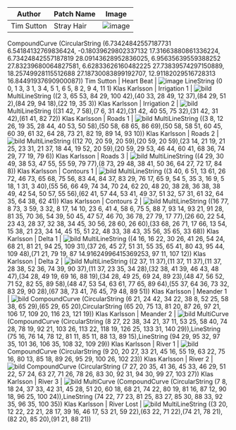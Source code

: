 Author | Patch Name | Image
-------|------------|---------
Tim Sutton | Stray Hair | ![image](https://user-images.githubusercontent.com/178003/80546285-2a490f00-89ad-11ea-972b-2913723bc9ff.png)
CompoundCurve (CircularString (6.73424842557187731 6.54184132769836424, -0.18039629802337132 17.31663880861336224, 6.73424842557187819 28.09143628952836025, 6.95635639559388252 27.83239680064827581, 6.62833626160482225 27.73839574297150889, 18.25749928115512688 27.18730083899192707, 12.91182029516728313 16.84491937690900087))
Tim Sutton | Heart Beat | ![image](https://user-images.githubusercontent.com/178003/80595951-759b0600-8a1d-11ea-9d74-0c611d8d954a.png)
LineString (0 0, 1 3, 3 1, 3 4, 5 1, 6 5, 8 2, 9 4, 11 1)
Klas Karlsson | Irrigation 1 | ![bild](https://user-images.githubusercontent.com/6375959/80702358-3b933800-8ae1-11ea-9326-f8802dc7aced.png)
MultiLineString ((2 3, 65 53, 84 29, 100 42),(40 33, 28 49, 12 37),(84 29, 51 2),(84 29, 94 18),(22 19, 35 3))
Klas Karlsson | Irrigation 2 | ![bild](https://user-images.githubusercontent.com/6375959/80620563-73996d00-8a46-11ea-917e-2a19ed9c2bad.png)
MultiLineString ((31 42, 7 58),(7 6, 31 42),(31 42, 40 55, 75 32),(31 42, 31 42),(61 41, 82 72))
Klas Karlsson | Roads 1 | ![bild](https://user-images.githubusercontent.com/6375959/80621703-f40c9d80-8a47-11ea-8a4e-8ff5ecd085ab.png)
MultiLineString ((3 8, 12 26, 19 35, 28 44, 40 53, 50 58),(50 58, 68 65, 86 69),(50 58, 58 51, 60 45, 60 39, 61 32, 64 28, 73 21, 82 19, 89 14, 93 10))
Klas Karlsson | Roads 2 | ![bild](https://user-images.githubusercontent.com/6375959/80621753-0981c780-8a48-11ea-8c1b-7c63ec5ef6d8.png)
MultiLineString ((12 70, 20 59, 20 59),(20 59, 20 59),(23 14, 21 19, 21 25, 23 31, 21 37, 18 44, 19 52, 20 59),(20 59, 29 53, 46 44, 60 41, 68 36, 74 29, 77 19, 79 6))
Klas Karlsson | Roads 3 | ![bild](https://user-images.githubusercontent.com/6375959/80621798-1d2d2e00-8a48-11ea-934c-e48970590690.png)
MultiLineString ((4 29, 30 49, 38 53, 47 55, 55 59, 79 77),(8 73, 29 48, 38 41, 50 36, 64 27, 72 17, 84 8))
Klas Karlsson | Contours 1 | ![bild](https://user-images.githubusercontent.com/6375959/80694156-64f99700-8ad4-11ea-83a5-3f7e52ce6eb9.png)
MultiLineString ((3 40, 6 51, 13 61, 26 72, 46 73, 65 68, 75 56, 83 44, 84 37, 83 29, 76 17, 65 9, 54 5, 35 3, 16 9, 5 18, 1 31, 3 40),(55 56, 66 49, 74 34, 70 24, 62 20, 48 20, 38 28, 36 38, 38 49, 42 54, 50 57, 55 56),(62 41, 57 44, 53 41, 49 37, 51 32, 57 31, 61 32, 64 35, 64 38, 62 41))
Klas Karlsson | Contours 2 | ![bild](https://user-images.githubusercontent.com/6375959/80694215-7a6ec100-8ad4-11ea-83ad-495b22a26ac7.png)
MultiLineString ((16 77, 8 73, 3 59, 3 32, 8 17, 14 10, 23 6, 41 4, 58 6, 75 5, 88 7, 93 14, 93 21, 91 28, 81 35, 70 36, 54 39, 50 45, 47 57, 46 70, 36 78, 27 79, 17 77),(26 60, 22 54, 23 43, 28 37, 32 38, 34 45, 30 56, 28 60, 26 60),(33 68, 26 71, 17 66, 13 54, 15 38, 21 23, 34 14, 45 15, 51 22, 48 33, 38 43, 35 56, 35 65, 33 68))
Klas Karlsson | Delta 1 | ![bild](https://user-images.githubusercontent.com/6375959/80702096-cde70c00-8ae0-11ea-85ea-ba9811338119.png)
MultiLineString ((4 16, 16 22, 30 26, 41 26, 54 24, 68 21, 81 21, 94 25, 109 31),(37 26, 45 27, 51 31, 55 35, 65 41, 80 43, 95 44, 109 48),(71 21, 79 19, 87 14.91624996415369253, 97 11, 107 12))
Klas Karlsson | Delta 2 | ![bild](https://user-images.githubusercontent.com/6375959/80702221-01299b00-8ae1-11ea-95ab-6f73a0f3dabc.png)
MultiLineString ((2 37, 11 37),(11 37, 11 37),(11 37, 28 38, 52 36, 74 39, 90 37),(11 37, 23 35, 34 28),(32 38, 41 39, 46 43, 48 47),(34 28, 49 19, 69 16, 88 19),(34 28, 49 25, 69 24, 89 23),(48 47, 56 52, 71 52, 82 55, 89 58),(48 47, 53 54, 63 61, 77 65, 89 64),(55 37, 64 36, 73 32, 83 29, 90 28),(67 38, 73 41, 76 45, 79 48, 89 51))
Klas Karlsson | Meander 1 | ![bild](https://user-images.githubusercontent.com/6375959/80702472-68dfe600-8ae1-11ea-8b05-a3a92b645377.png)
CompoundCurve (CircularString (6 21, 24 42, 34 22, 38 8, 52 25, 58 38, 65 29),(65 29, 65 20),CircularString (65 20, 75 13, 81 20, 87 26, 97 21, 106 17, 109 20, 116 23, 121 19))
Klas Karlsson | Meander 2 | ![bild](https://user-images.githubusercontent.com/6375959/80702512-7f863d00-8ae1-11ea-8a4f-3931cf9b4eca.png)
MultiCurve (CompoundCurve (CircularString (8 27, 22 38, 34 21, 37 11, 53 25, 58 40, 74 28, 78 19, 92 21, 103 26, 113 22, 118 19, 126 25, 133 31, 140 29)),LineString (75 16, 76 14, 78 12, 81 11, 85 11, 88 13, 89 15),LineString (94 29, 95 32, 97 35, 101 36, 106 35, 108 32, 109 29))
Klas Karlsson | River 1 | ![bild](https://user-images.githubusercontent.com/6375959/80805282-e544f880-8bb7-11ea-838d-97da297c2868.png)
CompoundCurve (CircularString (9 20, 20 27, 33 21, 45 16, 55 19, 63 22, 75 16, 80 13, 85 18, 89 26, 95 29, 100 26, 102 23))
Klas Karlsson | River 2 | ![bild](https://user-images.githubusercontent.com/6375959/80805320-03aaf400-8bb8-11ea-81ee-14c7fc570248.png)
CompoundCurve (CircularString (7 27, 20 35, 41 36, 45 33, 46 29, 51 22, 57 24, 63 27, 71 26, 78 26, 83 30, 92 31, 94 30, 99 27, 103 27))
Klas Karlsson | River 3 | ![bild](https://user-images.githubusercontent.com/6375959/80805373-25a47680-8bb8-11ea-9014-b619578fa4e3.png)
MultiCurve (CompoundCurve (CircularString (7 8, 18 24, 37 33, 42 31, 45 28, 51 20, 60 18, 68 21, 74 22, 80 19, 81 16, 87 12, 90 18, 96 25, 100 24)),LineString (74 22, 77 23, 81 25, 83 27, 85 30, 88 33, 92 35, 96 35, 100 35))
Klas Karlsson | River Lost | ![bild](https://user-images.githubusercontent.com/6375959/80702712-c96f2300-8ae1-11ea-86df-313da3f7c076.png)
MultiLineString ((3 20, 12 22, 22 21, 28 17, 39 16, 46 17, 53 21, 59 22),(63 22, 71 22),(74 21, 78 21),(82 20, 85 20),(91 21, 88 21))
